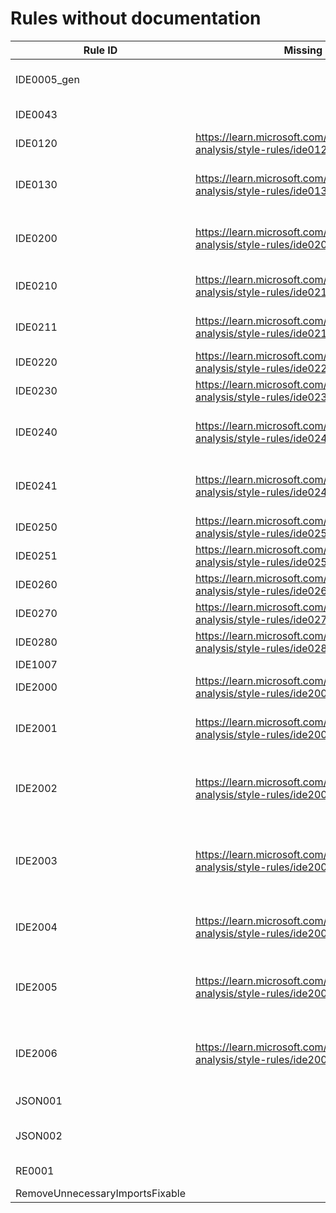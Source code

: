 # Rules without documentation

Rule ID | Missing Help Link | Title |
--------|-------------------|-------|
IDE0005_gen |  | Imports statement is unnecessary. |
IDE0043 |  | Invalid format string |
IDE0120 | <https://learn.microsoft.com/dotnet/fundamentals/code-analysis/style-rules/ide0120> | Simplify LINQ expression |
IDE0130 | <https://learn.microsoft.com/dotnet/fundamentals/code-analysis/style-rules/ide0130> | Namespace does not match folder structure |
IDE0200 | <https://learn.microsoft.com/dotnet/fundamentals/code-analysis/style-rules/ide0200> | Remove unnecessary lambda expression |
IDE0210 | <https://learn.microsoft.com/dotnet/fundamentals/code-analysis/style-rules/ide0210> | Convert to top-level statements |
IDE0211 | <https://learn.microsoft.com/dotnet/fundamentals/code-analysis/style-rules/ide0211> | Convert to 'Program.Main' style program |
IDE0220 | <https://learn.microsoft.com/dotnet/fundamentals/code-analysis/style-rules/ide0220> | Add explicit cast |
IDE0230 | <https://learn.microsoft.com/dotnet/fundamentals/code-analysis/style-rules/ide0230> | Use UTF-8 string literal |
IDE0240 | <https://learn.microsoft.com/dotnet/fundamentals/code-analysis/style-rules/ide0240> | Remove redundant nullable directive |
IDE0241 | <https://learn.microsoft.com/dotnet/fundamentals/code-analysis/style-rules/ide0241> | Remove unnecessary nullable directive |
IDE0250 | <https://learn.microsoft.com/dotnet/fundamentals/code-analysis/style-rules/ide0250> | Make struct 'readonly' |
IDE0251 | <https://learn.microsoft.com/dotnet/fundamentals/code-analysis/style-rules/ide0251> | Make member 'readonly' |
IDE0260 | <https://learn.microsoft.com/dotnet/fundamentals/code-analysis/style-rules/ide0260> | Use pattern matching |
IDE0270 | <https://learn.microsoft.com/dotnet/fundamentals/code-analysis/style-rules/ide0270> | Use coalesce expression |
IDE0280 | <https://learn.microsoft.com/dotnet/fundamentals/code-analysis/style-rules/ide0280> | Use 'nameof' |
IDE1007 |  |  |
IDE2000 | <https://learn.microsoft.com/dotnet/fundamentals/code-analysis/style-rules/ide2000> | Avoid multiple blank lines |
IDE2001 | <https://learn.microsoft.com/dotnet/fundamentals/code-analysis/style-rules/ide2001> | Embedded statements must be on their own line |
IDE2002 | <https://learn.microsoft.com/dotnet/fundamentals/code-analysis/style-rules/ide2002> | Consecutive braces must not have blank line between them |
IDE2003 | <https://learn.microsoft.com/dotnet/fundamentals/code-analysis/style-rules/ide2003> | Blank line required between block and subsequent statement |
IDE2004 | <https://learn.microsoft.com/dotnet/fundamentals/code-analysis/style-rules/ide2004> | Blank line not allowed after constructor initializer colon |
IDE2005 | <https://learn.microsoft.com/dotnet/fundamentals/code-analysis/style-rules/ide2005> | Blank line not allowed after conditional expression token |
IDE2006 | <https://learn.microsoft.com/dotnet/fundamentals/code-analysis/style-rules/ide2006> | Blank line not allowed after arrow expression clause token |
JSON001 |  | Invalid JSON pattern |
JSON002 |  | Probable JSON string detected |
RE0001 |  | Invalid regex pattern |
RemoveUnnecessaryImportsFixable |  |  |
